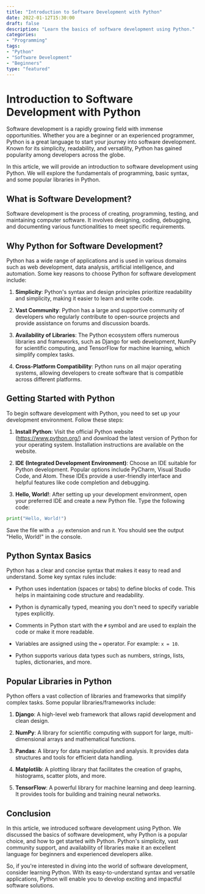 ```yaml
--- 
title: "Introduction to Software Development with Python"
date: 2022-01-12T15:30:00
draft: false
description: "Learn the basics of software development using Python."
categories:
- "Programming"
tags:
- "Python"
- "Software Development"
- "Beginners"
type: "featured"
--- 
```


# Introduction to Software Development with Python

Software development is a rapidly growing field with immense opportunities. Whether you are a beginner or an experienced programmer, Python is a great language to start your journey into software development. Known for its simplicity, readability, and versatility, Python has gained popularity among developers across the globe.

In this article, we will provide an introduction to software development using Python. We will explore the fundamentals of programming, basic syntax, and some popular libraries in Python.

## What is Software Development?

Software development is the process of creating, programming, testing, and maintaining computer software. It involves designing, coding, debugging, and documenting various functionalities to meet specific requirements.

## Why Python for Software Development?

Python has a wide range of applications and is used in various domains such as web development, data analysis, artificial intelligence, and automation. Some key reasons to choose Python for software development include:

1. **Simplicity**: Python's syntax and design principles prioritize readability and simplicity, making it easier to learn and write code.

2. **Vast Community**: Python has a large and supportive community of developers who regularly contribute to open-source projects and provide assistance on forums and discussion boards.

3. **Availability of Libraries**: The Python ecosystem offers numerous libraries and frameworks, such as Django for web development, NumPy for scientific computing, and TensorFlow for machine learning, which simplify complex tasks.

4. **Cross-Platform Compatibility**: Python runs on all major operating systems, allowing developers to create software that is compatible across different platforms.

## Getting Started with Python

To begin software development with Python, you need to set up your development environment. Follow these steps:

1. **Install Python**: Visit the official Python website (https://www.python.org/) and download the latest version of Python for your operating system. Installation instructions are available on the website.

2. **IDE (Integrated Development Environment)**: Choose an IDE suitable for Python development. Popular options include PyCharm, Visual Studio Code, and Atom. These IDEs provide a user-friendly interface and helpful features like code completion and debugging.

3. **Hello, World!**: After setting up your development environment, open your preferred IDE and create a new Python file. Type the following code:

```python
print("Hello, World!")
```

Save the file with a `.py` extension and run it. You should see the output "Hello, World!" in the console.

## Python Syntax Basics

Python has a clear and concise syntax that makes it easy to read and understand. Some key syntax rules include:

- Python uses indentation (spaces or tabs) to define blocks of code. This helps in maintaining code structure and readability.

- Python is dynamically typed, meaning you don't need to specify variable types explicitly.

- Comments in Python start with the `#` symbol and are used to explain the code or make it more readable.

- Variables are assigned using the `=` operator. For example: `x = 10`.

- Python supports various data types such as numbers, strings, lists, tuples, dictionaries, and more.

## Popular Libraries in Python

Python offers a vast collection of libraries and frameworks that simplify complex tasks. Some popular libraries/frameworks include:

1. **Django**: A high-level web framework that allows rapid development and clean design.

2. **NumPy**: A library for scientific computing with support for large, multi-dimensional arrays and mathematical functions.

3. **Pandas**: A library for data manipulation and analysis. It provides data structures and tools for efficient data handling.

4. **Matplotlib**: A plotting library that facilitates the creation of graphs, histograms, scatter plots, and more.

5. **TensorFlow**: A powerful library for machine learning and deep learning. It provides tools for building and training neural networks.

## Conclusion

In this article, we introduced software development using Python. We discussed the basics of software development, why Python is a popular choice, and how to get started with Python. Python's simplicity, vast community support, and availability of libraries make it an excellent language for beginners and experienced developers alike.

So, if you're interested in diving into the world of software development, consider learning Python. With its easy-to-understand syntax and versatile applications, Python will enable you to develop exciting and impactful software solutions.
